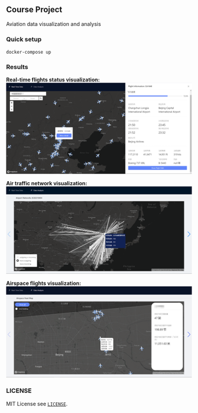## Course Project
Aviation data visualization and analysis

### Quick setup
```
docker-compose up
```

### Results
**Real-time flights status visualization:**
![](src/asset/eg2.png)

**Air traffic network visualization:**
![](src/asset/eg1.png)

**Airspace flights visualization:**
![](src/asset/eg3.png)

### LICENSE
MIT License see [`LICENSE`](./LICENSE).